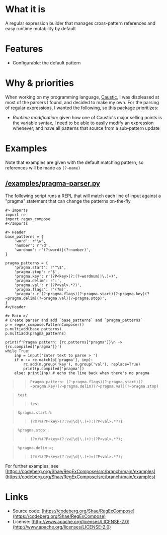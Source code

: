 # What it is
A regular expression builder that manages cross-pattern references and easy
runtime mutability by default

# Features
- Configurable: the default pattern 

# Why & priorities
When working on my programming language, [Caustic](https://codeberg.org/Caustic),
I was displeased at most of the parsers I found, and decided to make my own. For
the parsing of regular expressions, I wanted the following, so this package prioritizes:
- *Runtime modification*: given how one of Caustic's major selling points is the
  variable syntax, I need to be able to easily modify an expression whenever,
  and have all patterns that source from a sub-pattern update

# Examples
Note that examples are given with the default matching pattern, so references will be made as `(?~name)`

## [/examples/pragma-parser.py](https://codeberg.org/Shae/RegExCompose/src/branch/main/examples/pragma-parser.py)
The following script runs a REPL that will match each line of input against
a "pragma" statement that can change the patterns on-the-fly

```python3
#> Imports
import re
import regex_compose
#</Imports

#> Header
base_patterns = {
    'word': r'\w',
    'number': r'\d',
    'wordnum': r'(?~word)|(?~number)',
}

pragma_patterns = {
    'pragma.start': r'^\$',
    'pragma.stop': r'$',
    'pragma.key': r'(?P<key>(?:(?~wordnum)|\.)+)',
    'pragma.delim': r':',
    'pragma.val': r'(?P<val>.*?)',
    'pragma.flags': r'(?m)',
    'pragma': r'(?~pragma.flags)(?~pragma.start)(?~pragma.key)(?~pragma.delim)(?~pragma.val)(?~pragma.stop)',
}
#</Header

#> Main >/
# Create parser and add `base_patterns` and `pragma_patterns`
p = regex_compose.PatternComposer()
p.multiadd(base_patterns)
p.multiadd(pragma_patterns)

print(f'Pragma pattern: {rc.patterns["pragma"]}\n -> {rc.compiled["pragma"]}')
while True:
    inp = input('Enter text to parse > ')
    if m := re.match(p['pragma'], inp):
        rc.add(m.group('key'), m.group('val'), replace=True)
        print(p.compiled['pragma'])
    else: print(inp) # echo the line back when there's no pragma
```

>> `Pragma pattern: (?~pragma.flags)(?~pragma.start)(?~pragma.key)(?~pragma.delim)(?~pragma.val)(?~pragma.stop)`

> `test`
>> `test`

> `$pragma.start:%`
>> `(?m)%(?P<key>(?:\w|\d|\.)+):(?P<val>.*?)$`

> `%pragma.stop:;`
>> `(?m)%(?P<key>(?:\w|\d|\.)+):(?P<val>.*?);`

> `%pragma.delim:=;`
>> `(?m)%(?P<key>(?:\w|\d|\.)+)=(?P<val>.*?);`

For further examples, see [https://codeberg.org/Shae/RegExCompose/src/branch/main/examples](https://codeberg.org/Shae/RegExCompose/src/branch/main/examples)

# Links
- Source code: [https://codeberg.org/Shae/RegExCompose](https://codeberg.org/Shae/RegExCompose)
- License: [http://www.apache.org/licenses/LICENSE-2.0](http://www.apache.org/licenses/LICENSE-2.0)
